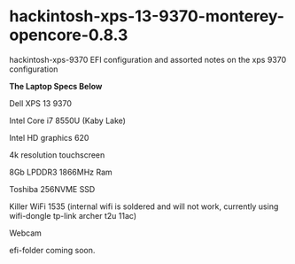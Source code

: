 # hackintosh-xps-13-9370-monterey-opencore-0.8.3
hackintosh-xps-9370
EFI configuration and assorted notes on the xps 9370 configuration

<b>The Laptop Specs Below</b>

Dell XPS 13 9370

Intel Core i7 8550U (Kaby Lake)

Intel HD graphics 620

4k resolution touchscreen

8Gb LPDDR3 1866MHz Ram

Toshiba 256NVME SSD

Killer WiFi 1535 (internal wifi is soldered and will not work, currently using wifi-dongle tp-link archer t2u 11ac)

Webcam

efi-folder coming soon.
